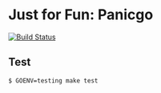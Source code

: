 # Just for Fun: Panicgo

[![Build Status](https://travis-ci.org/bitschain/panicgo.svg?branch=master)](https://travis-ci.org/bitschain/panicgo)

## Test

```shell
$ GOENV=testing make test
```